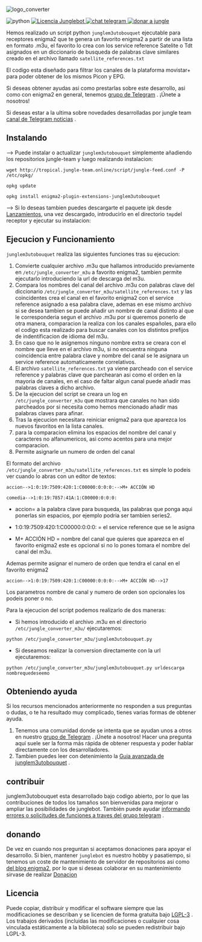 ![logo_converter](https://user-images.githubusercontent.com/44529886/230175467-824c6bf0-6e18-4d51-be34-98ff16031840.png)


![python](https://user-images.githubusercontent.com/44529886/230740585-e3637e6c-9bac-472c-88b1-d249a1490e34.png)
[   ![Licencia Junglebot](https://jungle-team.com/wp-content/uploads/2023/03/licence.png)
](https://github.com/jungla-team/junglebot/blob/master/LICENSE) [![chat telegram](https://jungle-team.com/wp-content/uploads/2023/03/telegram.png)
](https://t.me/joinchat/R_MzlCWf4Kahgb5G) [![donar a jungle](https://jungle-team.com/wp-content/uploads/2023/03/donate.png)
](https://paypal.me/jungleteam)

Hemos realizado un script python `junglem3utobouquet` ejecutable para receptores enigma2 que te genera un favorito enigma2 a partir de una lista en formato .m3u, el favorito lo crea con los service reference Satelite o Tdt asignados en un diccionario de busqueda de palabras clave similares creado en el archivo llamado `satellite_references.txt`

El codigo esta diseñado para filtrar los canales de la plataforma movistar+ para poder obtener de los mismos Picon y EPG.

Si deseas obtener ayudas asi como prestarlas sobre este desarrollo, asi como con enigma2 en general, tenemos  [grupo de Telegram](https://t.me/joinchat/R_MzlCWf4Kahgb5Gp) . ¡Únete a nosotros!

Si deseas estar a la ultima sobre novedades desarrolladas por jungle team [canal de Telegram noticias](https://t.me/+myB-5lmtSZ1hZDlk) .

## [](jungleteam#instalando)Instalando

--> Puede instalar o actualizar `junglem3utobouquet` simplemente añadiendo los repositorios jungle-team y luego realizando instalacion:

```{code-block} bash
wget http://tropical.jungle-team.online/script/jungle-feed.conf -P /etc/opkg/
```
```{code-block} bash
opkg update
```
```{code-block} bash
opkg install enigma2-plugin-extensions-junglem3utobouquet
```
--> Si lo deseas tambien puedes descargarte el paquete ipk desde [Lanzamientos](https://github.com/jungla-team/jungleM3uBouquetConverter/releases), una vez descargado, introducirlo en el directorio `tmp`del receptor y ejecutar su instalacion:

## Ejecucion y Funcionamiento

`junglem3utobouquet` realiza las siguientes funciones tras su ejecucion:

1. Convierte cualquier archivo .m3u que hallamos introducido previamente en `/etc/jungle_converter_m3u` a favorito enigma2, tambien permite ejecutarlo introduciendo la url de descarga del m3u.
2. Compara los nombres del canal del archivo .m3u con palabras clave del diccionario `/etc/jungle_converter_m3u/satellite_references.txt` y las coincidentes crea el canal en el favorito enigma2 con el service reference asignado a esa palabra clave, ademas en ese mismo archivo si se desea tambien se puede añadir un nombre de canal distinto al que le corresponderia segun el archivo .m3u por si queremos ponerlo de otra manera, comparacion la realiza con los canales españoles, para ello el codigo esta realizado para buscar canales con los distintos prefijos de indentificacion de idioma del m3u.
3. En caso que no le asignemos ninguno nombre extra se creara con el nombre que lleve en el archivo m3u, si no encuentra ninguna coincidencia entre palabra clave y nombre del canal se le asignara un service reference automaticamente correlativos.
4. El archivo `satellite_references.txt` ya viene parcheado con el service reference y palabras clave que parchearan asi como el orden en la mayoria de canales, en el caso de faltar algun canal puede añadir mas palabras claves a dicho archivo.
5. De la ejecucion del script se creara un log en `/etc/jungle_converter_m3u` que mostrara que canales no han sido parcheados por si necesita como hemos mencionado añadir mas palabras claves para afinar.
6. Tras la ejecucion necesitara reiniciar enigma2 para que aparezca los nuevos favoritos en la lista canales.
7. para la comparacion elimina los espacios del nombre del canal y caracteres no alfanumericos, asi como acentos para una mejor comparacion.
8. Permite asignarle un numero de orden del canal

El formato del archivo `/etc/jungle_converter_m3u/satellite_references.txt` es simple lo podeis ver cuando lo abras con un editor de textos:

`accion-->1:0:19:7509:420:1:C00000:0:0:0:-->M+ ACCIÓN HD`


`comedia-->1:0:19:7857:41A:1:C00000:0:0:0:`

* accion= a la palabra clave para busqueda, las palabras que ponga aqui ponerlas sin espacios, por ejemplo podria ser tambien series2.


* 1:0:19:7509:420:1:C00000:0:0:0: = el service reference que se le asigna


* M+ ACCIÓN HD = nombre del canal que quieres que aparezca en el favorito enigma2 este es opcional si no lo pones tomara el nombre del canal del m3u.

Ademas permite asignar el numero de orden que tendra el canal en el favorito enigma2

`accion-->1:0:19:7509:420:1:C00000:0:0:0:-->M+ ACCIÓN HD-->17`

Los parametros nombre de canal y numero de orden son opcionales los podeis poner o no.
 

Para la ejecucion del script podemos realizarlo de dos maneras:

* Si hemos introducido el archivo .m3u en el directorio `/etc/jungle_converter_m3u/` ejecutaremos:

```{code-block} bash
python /etc/jungle_converter_m3u/junglem3utobouquet.py
```

* Si deseamos realizar la conversion directamente con la url ejecutaremos:

```{code-block} bash
python /etc/jungle_converter_m3u/junglem3utobouquet.py urldescarga nombrequedeseemo
```

## Obteniendo ayuda

Si los recursos mencionados anteriormente no responden a sus preguntas o dudas,  o te ha resultado muy complicado, tienes varias formas de obtener ayuda.

1.  Tenemos una comunidad donde se intenta que se ayudan unos a otros en nuestro [grupo de Telegram](https://t.me/joinchat/R_MzlCWf4Kahgb5G) . ¡Únete a nosotros! Hacer una pregunta aquí suele ser la forma más rápida de obtener respuesta y poder hablar directamente con los desarrolladores.
2.  Tambien puedes leer con detenimiento la [Guia avanzada de junglem3utobouquet](https://jungle-team.com/junglem3utobouquet-convertir-m3u-a-favorito-enigma2-con-epg-y-picon/) .

## contribuir

junglem3utobouquet esta desarrollado bajo codigo abierto, por lo que las contribuciones de todos los tamaños son bienvenidas para mejorar o ampliar las posibilidades de junglebot. También puede ayudar [informando errores o solicitudes de funciones a traves del grupo telegram](https://t.me/joinchat/R_MzlCWf4Kahgb5G) .

## [](jungleteam#donating)donando

De vez en cuando nos preguntan si aceptamos donaciones para apoyar el desarrollo. Si bien, mantener `junglebot`  es nuestro hobby y  pasatiempo, si tenemos un coste de mantenimiento de servidor de repositorios asi como [del blog enigma2](https://jungle-team.com/), por lo que si deseas colaborar en su mantenimiento sirvase de realizar [Donacion](https://paypal.me/jungleteam)

## [](jungleteam#license)Licencia

Puede copiar, distribuir y modificar el software siempre que las modificaciones se describan y se licencien de forma gratuita bajo [LGPL-3](https://www.gnu.org/licenses/lgpl-3.0.html) . Los trabajos derivados (incluidas las modificaciones o cualquier cosa vinculada estáticamente a la biblioteca) solo se pueden redistribuir bajo LGPL-3.
